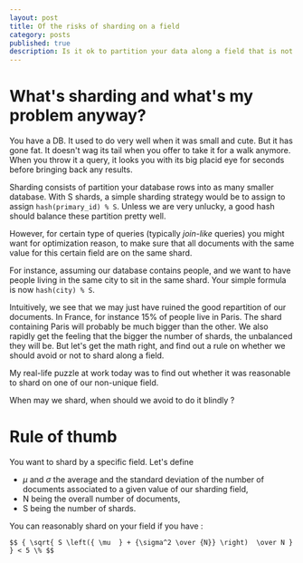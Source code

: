 ```yaml
---
layout: post
title: Of the risks of sharding on a field
category: posts
published: true
description: Is it ok to partition your data along a field that is not unique?
---
```




# What's sharding and what's my problem anyway?

You have a DB. It used to do very well when it was small and cute.
But it has gone fat. It doesn't wag its tail when you offer to take it for a walk anymore. When you throw it a query, it looks you with its big placid eye for seconds before bringing back any results.

Sharding consists of partition your database rows into as many smaller database. With S shards, a simple sharding strategy would be to assign to assign ``hash(primary_id) % S``.
Unless we are very unlucky, a good hash should balance these partition pretty well.

However, for certain type of queries (typically *join-like* queries)
you might want for optimization reason, to make sure that all documents with the same value for this certain field are on the same shard.

For instance, assuming our database contains people, and we want to have people living in the same city to sit in the same shard. Your simple formula is now ``hash(city) % S``.

Intuitively, we see that we may just have ruined the good repartition of our documents. In France, for instance 15% of people 
live in Paris. The shard containing Paris will probably be much bigger than the other. We also rapidly get the feeling that the bigger the number of shards, the unbalanced they will be. But let's get the math right, and find out a rule on whether we should avoid or not to shard along a field.

My real-life puzzle at work today was to find out whether it was reasonable to shard on one of our non-unique field.

When may we shard, when should we avoid to do it blindly ?

# Rule of thumb

You want to shard by a specific field. Let's define

- $\mu$ and $\sigma$ the average and the standard deviation of the number of documents associated to a given value of our sharding field,
- N being the overall number of documents,
- S being the number of shards.

You can reasonably shard on your field if you have :

    $$ { \sqrt{ S \left({ \mu  } + {\sigma^2 \over {N}} \right)  \over N } } < 5 \% $$ 

